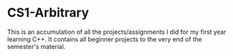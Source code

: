 # CS1-Arbitrary
This is an accumulation of all the projects/assignments I did for my first year learning C++. It contains all beginner projects to the very end of the semester's material.
